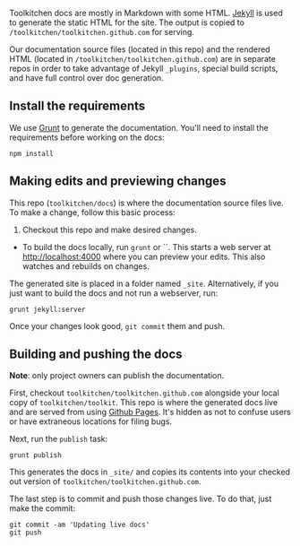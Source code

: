 Toolkitchen docs are mostly in Markdown with some HTML. [Jekyll][jekyll] is used to generate the static HTML for the site. The output is copied to
`/toolkitchen/toolkitchen.github.com` for serving.

Our documentation source files (located in this repo) and the rendered HTML (located in `/toolkitchen/toolkitchen.github.com`)
are in separate repos in order to take advantage of Jekyll `_plugins`, special build scripts, and have full control
over doc generation.

## Install the requirements

We use [Grunt][grunt] to generate the documentation. You'll need to install the requirements before working on the docs:

    npm install

## Making edits and previewing changes

This repo (`toolkitchen/docs`) is where the documentation source files live. To make a change, follow this basic process:

1. Checkout this repo and make desired changes.
- To build the docs locally, run `grunt` or ``. This starts a web server at
[http://localhost:4000](http://localhost:4000) where you can preview your edits. This also watches and rebuilds on changes.

The generated site is placed in a folder named `_site`. Alternatively, if you just want to
build the docs and not run a webserver, run:

    grunt jekyll:server

Once your changes look good, `git commit` them and push.

## Building and pushing the docs

**Note**: only project owners can publish the documentation.

First, checkout `toolkitchen/toolkitchen.github.com` alongside your local copy of `toolkitchen/toolkit`.
This repo is where the generated docs live and are served from using
[Github Pages](https://help.github.com/categories/20/articles). It's hidden as not
to confuse users or have extraneous locations for filing bugs.

Next, run the `publish` task:

    grunt publish

This generates the docs in `_site/` and copies its contents into your checked out version
of `toolkitchen/toolkitchen.github.com`.

The last step is to commit and push those changes live. To do that, just make the commit:

    git commit -am 'Updating live docs'
    git push

[jekyll]: https://github.com/mojombo/jekyll
[grunt]: http://gruntjs.com/
